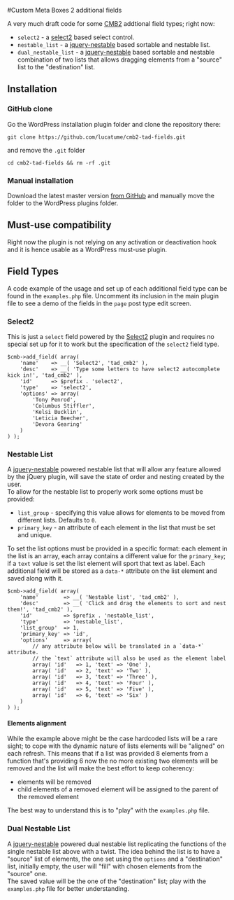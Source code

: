 #Custom Meta Boxes 2 additional fields

A very much draft code for some [CMB2](https://github.com/WebDevStudios/CMB2) addtional field types; right now:

* `select2` - a [select2](http://select2.github.io/) based select control.
* `nestable_list` - a [jquery-nestable](https://github.com/thesabbir/jquery-nestable) based sortable and nestable list.
* `dual_nestable_list` - a [jquery-nestable](https://github.com/thesabbir/jquery-nestable) based sortable and nestable combination of two lists that allows dragging elements from a "source" list to the "destination" list.

## Installation

### GitHub clone
Go the WordPress installation plugin folder and clone the repository there:

	git clone https://github.com/lucatume/cmb2-tad-fields.git
	
and remove the `.git` folder
	
	cd cmb2-tad-fields && rm -rf .git
	
### Manual installation
Download the latest master version [from GitHub](https://github.com/lucatume/cmb2-tad-fields/archive/master.zip) and manually move the folder to the WordPress plugins folder.

## Must-use compatibility
Right now the plugin is not relying on any activation or deactivation hook and it is hence usable as a WordPress must-use plugin.

## Field Types
A code example of the usage and set up of each additional field type can be found in the `examples.php` file. Uncomment its inclusion in the main plugin file to see a demo of the fields in the `page` post type edit screen.

### Select2
This is just a `select`	field powered by the [Select2](https://select2.github.io/) plugin and requires no special set up for it to work but the specification of the `select2` field type.  

	$cmb->add_field( array(
		'name'    => __( 'Select2', 'tad_cmb2' ),
		'desc'    => __( 'Type some letters to have select2 autocomplete kick in!', 'tad_cmb2' ),
		'id'      => $prefix . 'select2',
		'type'    => 'select2',
		'options' => array(
			'Tony Penrod',
			'Columbus Stiffler',
			'Kelsi Bucklin',
			'Leticia Beecher',
			'Devora Gearing'
		)
	) );
	
### Nestable List
A [jquery-nestable](https://github.com/thesabbir/jquery-nestable) powered nestable list that will allow any feature allowed by the jQuery plugin, will save the state of order and nesting created by the user.  
To allow for the nestable list to properly work some options must be provided:

* `list_group` - specifying this value allows for elements to be moved from different lists. Defaults to `0`.
* `primary_key` - an attribute of each element in the list that must be set and unique.

To set the list options must be provided in a specific format: each element in the list is an array, each array contains a different value for the `primary_key`; if a `text` value is set the list element will sport that text as label. Each additional field will be stored as a `data-*` attribute on the list element and saved along with it.

	$cmb->add_field( array(
		'name'        => __( 'Nestable list', 'tad_cmb2' ),
		'desc'        => __( 'Click and drag the elements to sort and nest them!', 'tad_cmb2' ),
		'id'          => $prefix . 'nestable_list',
		'type'        => 'nestable_list',
		'list_group'  => 1,
		'primary_key' => 'id',
		'options'     => array(
			// any attribute below will be translated in a `data-*` attribute.
			// the `text` attribute will also be used as the element label
			array( 'id'   => 1, 'text' => 'One' ),
			array( 'id'   => 2, 'text' => 'Two' ),
			array( 'id'   => 3, 'text' => 'Three' ),
			array( 'id'   => 4, 'text' => 'Four' ),
			array( 'id'   => 5, 'text' => 'Five' ),
			array( 'id'   => 6, 'text' => 'Six' )
		)
	) );
	
#### Elements alignment
While the example above might be the case hardcoded lists will be a rare sight; to cope with the dynamic nature of lists elements will be "aligned" on each refresh. This means that if a list was provided 8 elements from a function that's providing 6 now the no more existing two elements will be removed and the list will make the best effort to keep coherency:

* elements will be removed
* child elements of a removed element will be assigned to the parent of the removed element

The best way to understand this is to "play" with the `examples.php` file.

### Dual Nestable List
A [jquery-nestable](https://github.com/thesabbir/jquery-nestable) powered dual nestable list replicating the functions of the single nestable list above with a twist. The idea behind the list is to have a "source" list of elements, the one set using the `options` and a "destination" list, initially empty, the user will "fill" with chosen elements from the "source" one.  
The saved value will be the one of the "destination" list; play with the `examples.php` file for better understanding.
